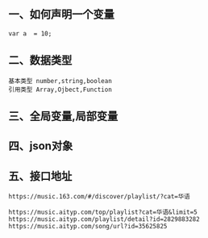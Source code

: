 

## 一、如何声明一个变量

```
var a  = 10;
```

## 二、数据类型

```
基本类型 number,string,boolean
引用类型 Array,Ojbect,Function
```

## 三、全局变量,局部变量

## 四、json对象

## 五、接口地址

```
https://music.163.com/#/discover/playlist/?cat=华语

```

```
https://music.aityp.com/top/playlist?cat=华语&limit=5
https://music.aityp.com/playlist/detail?id=2829883282
https://music.aityp.com/song/url?id=35625825
```

